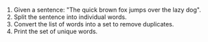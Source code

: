 1. Given a sentence: "The quick brown fox jumps over the lazy dog".
2. Split the sentence into individual words.
3. Convert the list of words into a set to remove duplicates.
4. Print the set of unique words.
